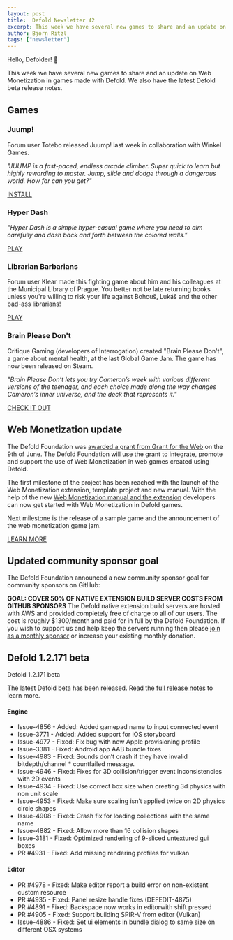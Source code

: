 ```yaml
---
layout: post
title:  Defold Newsletter 42
excerpt: This week we have several new games to share and an update on Web Monetization in games made with Defold. We also have the latest Defold beta release notes.
author: Björn Ritzl
tags: ["newsletter"]
---
```


Hello, Defolder! 👋

This week we have several new games to share and an update on Web Monetization in games made with Defold. We also have the latest Defold beta release notes.

## Games
### Juump!
Forum user Totebo released Juump! last week in collaboration with Winkel Games.

_"JUUMP is a fast-paced, endless arcade climber. Super quick to learn but highly rewarding to master. Jump, slide and dodge through a dangerous world. How far can you get?"_

[INSTALL](https://forum.defold.com/t/juump/65743)

### Hyper Dash
_"Hyper Dash is a simple hyper-casual game where you need to aim carefully and dash back and forth between the colored walls."_

[PLAY](https://shapeshiftjm.itch.io/hyper-dash)

### Librarian Barbarians
Forum user Klear made this fighting game about him and his colleagues at the Municipal Library of Prague. You better not be late returning books unless you're willing to risk your life against Bohouš, Lukáš and the other bad-ass librarians!

[PLAY](https://kklear.itch.io/librarian-barbarians)

### Brain Please Don't
Critique Gaming (developers of Interrogation) created "Brain Please Don't", a game about mental health, at the last Global Game Jam. The game has now been released on Steam.

_"Brain Please Don’t lets you try Cameron’s week with various different versions of the teenager, and each choice made along the way changes Cameron’s inner universe, and the deck that represents it."_

[CHECK IT OUT](https://store.steampowered.com/app/1324360/Brain_Please_Dont/)


## Web Monetization update
The Defold Foundation was [awarded a grant from Grant for the Web](https://defold.com/2020/06/09/Defold-is-awarded-a-grant-from-Grant-for-the-Web/) on the 9th of June. The Defold Foundation will use the grant to integrate, promote and support the use of Web Monetization in web games created using Defold.

The first milestone of the project has been reached with the launch of the Web Monetization extension, template project and new manual. With the help of the new [Web Monetization manual and the extension](https://defold.com/manuals/web-monetization/) developers can now get started with Web Monetization in Defold games.

Next milestone is the release of a sample game and the announcement of the web monetization game jam.

[LEARN MORE](https://defold.com/manuals/web-monetization/)


## Updated community sponsor goal
The Defold Foundation announced a new community sponsor goal for community sponsors on GitHub:

**GOAL: COVER 50% OF NATIVE EXTENSION BUILD SERVER COSTS FROM GITHUB SPONSORS**
The Defold native extension build servers are hosted with AWS and provided completely free of charge to all of our users. The cost is roughly $1300/month and paid for in full by the Defold Foundation. If you wish to support us and help keep the servers running then please [join as a monthly sponsor](https://github.com/sponsors/defold) or increase your existing monthly donation.


## Defold 1.2.171 beta

Defold 1.2.171 beta

The latest Defold beta has been released. Read the [full release notes](https://forum.defold.com/t/defold-1-2-171-beta/65779) to learn more.

#### Engine
* Issue-4856 - Added: Added gamepad name to input connected event
* Issue-3771 - Added: Added support for iOS storyboard
* Issue-4977 - Fixed: Fix bug with new Apple provisioning profile
* Issue-3381 - Fixed: Android app AAB bundle fixes
* Issue-4983 - Fixed: Sounds don’t crash if they have invalid bitdepth/channel * countfailed message.
* Issue-4946 - Fixed: Fixes for 3D collision/trigger event inconsistencies with 2D events
* Issue-4934 - Fixed: Use correct box size when creating 3d physics with non unit scale
* Issue-4953 - Fixed: Make sure scaling isn’t applied twice on 2D physics circle shapes
* Issue-4908 - Fixed: Crash fix for loading collections with the same name
* Issue-4882 - Fixed: Allow more than 16 collision shapes
* Issue-3181 - Fixed: Optimized rendering of 9-sliced untextured gui boxes
* PR #4931 - Fixed: Add missing rendering profiles for vulkan

#### Editor
* PR #4978 - Fixed: Make editor report a build error on non-existent custom resource
* PR #4935 - Fixed: Panel resize handle fixes (DEFEDIT-4875)
* PR #4891 - Fixed: Backspace now works in editorwith shift pressed
* PR #4905 - Fixed: Support building SPIR-V from editor (Vulkan)
* Issue-4886 - Fixed: Set ui elements in bundle dialog to same size on different OSX systems
